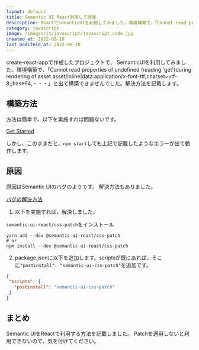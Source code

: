 ```yaml
---
layout: default
title: Semantic UI React利用して開発
description: ReactでSemanticUIを利用してみました。環境構築で、「Cannot read properties of undefined (reading 'get')during rendering of asset asset/inline|data:application/x-font-ttf;charset=utf-8;;base64,・・・」と出て構築できませんでした。解決方法を記載します。
category: javascript
image: /images/it/javascript/javascript_code.jpg
created_at: 2022-08-18
last_modifeid_at: 2022-08-18
---
```


create-react-appで作成したプロジェクトで、
SemanticUIを利用してみました。環境構築で、「Cannot read properties of undefined (reading 'get')during rendering of asset asset/inline|data:application/x-font-ttf;charset=utf-8;;base64,・・・」と出て構築できませんでした。解決方法を記載します。

## 構築方法

方法は簡単で、以下を実施すれば問題ないです。

[Get Started](https://react.semantic-ui.com/usage)

しかし、このままだと、`npm start`しても上記で記載したようなエラーが出て動作します。

## 原因

原因はSemantic UIのバグのようです。
解決方法もありました。

[バグの解決方法](https://github.com/Semantic-Org/Semantic-UI/issues/7073)

1. 以下を実施すれば、解決しました。

`semantic-ui-react/css-patch`をインストール
```
yarn add --dev @semantic-ui-react/css-patch
# or
npm install --dev @semantic-ui-react/css-patch
```

2. package.jsonに以下を追加します。scriptsが既にあれば、そこに`"postinstall": "semantic-ui-css-patch"`を追加です。

```Json
{
 "scripts": {
   "postinstall": "semantic-ui-css-patch"
 }
}
```

## まとめ

Semantic UIをReactで利用する方法を記載しました。
Patchを適用しないと利用できないので、気を付けてください。